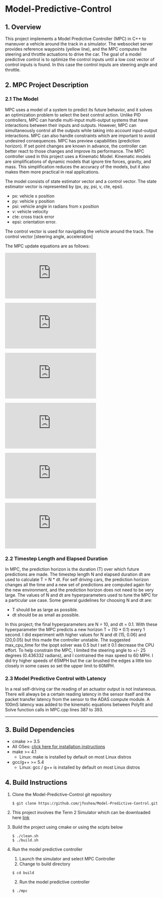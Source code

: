 # **Model-Predictive-Control** 

## 1. Overview 
This project implements a Model Predictive Controller (MPC) in C++ to maneuver a vehicle around the track in a simulator. The websocket server provides reference waypoints (yellow line), and the MPC computes the steering and throttle actuations to drive the car. The goal of a model predictive control is to optimize the control inputs until a low cost vector of control inputs is found. In this case the control inputs are steering angle and throttle.

## 2. MPC Project Description

### 2.1 The Model

MPC uses a model of a system to predict its future behavior, and it solves an optimization problem to select the best control action.  Unlike PID controllers, MPC can handle multi-input multi-output systems that have interactions between their inputs and outputs. However, MPC can simultaneously control all the outputs while taking into account input-output interactions.  MPC can also handle constraints which are important to avoid undesired consequences. MPC has preview capabilities (prediction horizon). If set point changes are known in advance, the controller can better react to those changes and improve its performance. The MPC controller used in this project uses a Kinematic Model. Kinematic models are simplifications of dynamic models that ignore tire forces, gravity, and mass. This simplification reduces the accuracy of the models, but it also makes them more practical in real applications. 

The model consists of state estimator vector and a control vector. The state estimator vector is represented by (px, py, psi, v, cte, epsi). 
  - px:   vehicle x position 
  - py:   vehicle y position 
  - psi:  vehicle angle in radians from x position
  - v:    vehicle velocity
  - cte:  cross track error
  - epsi: orientation error.
 
The control vector is used for navigating the vehicle around the track. The control vector [steering angle, acceleration]

The MPC update equations are as follows:

![](https://latex.codecogs.com/gif.latex?x_%7Bt&plus;1%7D%20%3D%20xt%20&plus;%20vt.cos%28%5Cpsi%20t%29.dt)

![](https://latex.codecogs.com/gif.latex?y_%7Bt&plus;1%7D%20%3D%20yt%20&plus;%20vt.sin%28%5Cpsi%20t%29.dt)

![](https://latex.codecogs.com/gif.latex?%5Cpsi_%7Bt&plus;1%7D%20%3D%20%5Cpsi%20t%20&plus;%20%5Cfrac%7Bvt%7D%7BLf%7D.%5Cdelta%20t%20.dt)

![](https://latex.codecogs.com/gif.latex?v_%7Bt&plus;1%7D%20%3D%20v%20t%20&plus;%20at%20.dt)

![](https://latex.codecogs.com/gif.latex?cte_%7Bt&plus;1%7D%20%3D%20f%28xt%29%20-%20yt%20&plus;%20%28vt.sin%28e%20%5Cpsi%20t%29%20.dt)

![](https://latex.codecogs.com/gif.latex?e%5Cpsi_%7Bt&plus;1%7D%20%3D%20%5Cpsi%20t%20-%20%5Cpsi%20des_%7Bt%7D%20&plus;%20%28%5Cfrac%7Bvt%7D%7BLf%7D%5Cdelta%20t.dt%29)

### 2.2 Timestep Length and Elapsed Duration 
In MPC, the prediction horizon is the duration (T) over which future predictions are made. The timestep length N and elapsed duration dt are used to calculate T = N * dt. 
For self driving cars, the prediction horizon changes all the time and a new set of predictions are computed again for the new environment, and the prediction horizon does not need to be very large. The values of N and dt are hyperparameters used to tune the MPC for a particular use case. Some general guidelines for choosing N and dt are: 
  * T should be as large as possible.
  * dt should be as small as possible. 
 
In this project; the final hyperparameters are N = 10, and dt = 0.1. With these hyperparameter the MPC predicts a new horizon T = (10 * 0.1) every 1 second. I did experiment with higher values for N and dt (15, 0.06) and (20,0.05) but this made the controller unstable. The suggested max_cpu_time for the ipopt solver was 0.5 but I set it 0.1 decrease the CPU effort. To help constrain the MPC, I limited the steering angle to +/- 25 degrees (0.436332 radians), and I contrained the max speed to 60 MPH. I did try higher speeds of 65MPH but the car brushed the edges a little too closely in some cases so set the upper limit to 60MPH.


### 2.3 Model Predictive Control with Latency
In a real self-driving car the reading of an actuator output is not instaneous. There will always be a certain reading latency in the sensor itself and the packet transfer latency from the sensor to the ADAS compute module. A 100mS latency was added to the kinematic equations between Polyfit and Solve function calls in MPC.cpp lines 387 to 393.  

---
	
## 3. Build Dependencies

* cmake >= 3.5
 * All OSes: [click here for installation instructions](https://cmake.org/install/)
* make >= 4.1
  * Linux: make is installed by default on most Linux distros
* gcc/g++ >= 5.4
  * Linux: gcc / g++ is installed by default on most Linux distros

## 4. Build Instructions 
1. Clone the Model-Predictive-Control git repository
    ```  
    $ git clone https://github.com/jfoshea/Model-Predictive-Control.git
    ```
2. This project involves the Term 2 Simulator which can be downloaded here [link](https://github.com/udacity/self-driving-car-sim/releases)

3. Build the project using cmake or using the scipts below 
    ```  
    $ ./clean.sh 
    $ ./build.sh 
    ```
4. Run the model predictive controller 
    1. Launch the simulator and select MPC Controller 
    2. Change to build directory
    ```  
    $ cd build 
    ```
    2. Run the model predictive controller
    ```  
    $ ./mpc
    ```

